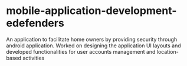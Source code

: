 # mobile-application-development-edefenders

An application to facilitate home owners by providing security through android application. Worked on designing the application UI layouts and developed functionalities for user accounts management and
location-based activities
